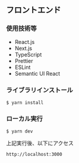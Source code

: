 ## フロントエンド

### 使用技術等

- React.js
- Next.js
- TypeScript
- Prettier
- ESLint
- Semantic UI React

### ライブラリインストール

```
$ yarn install
```

### ローカル実行

```
$ yarn dev
```

上記実行後、以下にアクセス

```
http://localhost:3000
```
